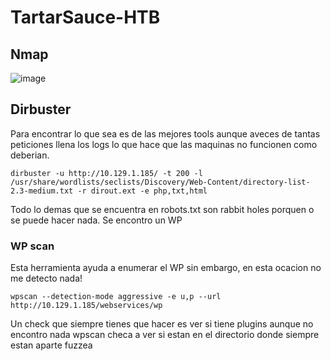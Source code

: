 # TartarSauce-HTB

## Nmap

![image](https://github.com/gecr07/TartarSauce-HTB/assets/63270579/c7ffdab0-afe6-4080-938b-002e3fc39235)

## Dirbuster

Para encontrar lo que sea es de las mejores tools aunque aveces de tantas peticiones llena los logs lo que hace que las maquinas no funcionen como deberian.

```
dirbuster -u http://10.129.1.185/ -t 200 -l /usr/share/wordlists/seclists/Discovery/Web-Content/directory-list-2.3-medium.txt -r dirout.ext -e php,txt,html
```

Todo lo demas que se encuentra en robots.txt son rabbit holes porquen o se puede hacer nada. Se encontro un WP 

### WP scan

Esta herramienta ayuda a enumerar el WP sin embargo, en esta ocacion no me detecto nada!

```
wpscan --detection-mode aggressive -e u,p --url http://10.129.1.185/webservices/wp 
```

Un check que siempre tienes que hacer es ver si tiene plugins aunque no encontro nada wpscan checa a ver si estan en el directorio donde siempre estan  aparte fuzzea 


```

```




































